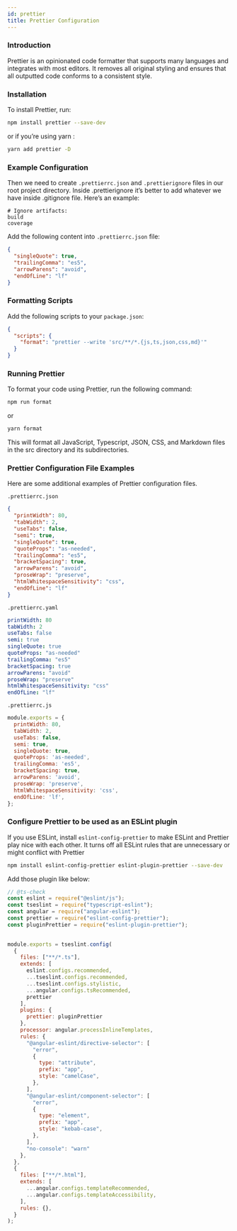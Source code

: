 ```yaml
---
id: prettier
title: Prettier Configuration
---
```


### Introduction

Prettier is an opinionated code formatter that supports many languages and integrates with most editors. It removes all original styling and ensures that all outputted code conforms to a consistent style.

### Installation

To install Prettier, run:

```bash
npm install prettier --save-dev
```

or if you’re using yarn :

```bash
yarn add prettier -D
```

### Example Configuration

Then we need to create `.prettierrc.json` and `.prettierignore` files in our root project directory.
Inside .prettierignore it’s better to add whatever we have inside .gitignore file.
Here’s an example:
```
# Ignore artifacts:
build
coverage
```

Add the following content into `.prettierrc.json` file:

```json
{
  "singleQuote": true,
  "trailingComma": "es5",
  "arrowParens": "avoid",
  "endOfLine": "lf"
}
```

### Formatting Scripts

Add the following scripts to your `package.json`:

```json
{
  "scripts": {
    "format": "prettier --write 'src/**/*.{js,ts,json,css,md}'"
  } 
}
```

### Running Prettier

To format your code using Prettier, run the following command:

```bash
npm run format
```

or

```bash
yarn format
```

This will format all JavaScript, Typescript, JSON, CSS, and Markdown files in the src directory and its subdirectories.

### Prettier Configuration File Examples

Here are some additional examples of Prettier configuration files.

`.prettierrc.json`

```json
{
  "printWidth": 80,
  "tabWidth": 2,
  "useTabs": false,
  "semi": true,
  "singleQuote": true,
  "quoteProps": "as-needed",
  "trailingComma": "es5",
  "bracketSpacing": true,
  "arrowParens": "avoid",
  "proseWrap": "preserve",
  "htmlWhitespaceSensitivity": "css",
  "endOfLine": "lf"
}
```

`.prettierrc.yaml`

```yaml
printWidth: 80
tabWidth: 2
useTabs: false
semi: true
singleQuote: true
quoteProps: "as-needed"
trailingComma: "es5"
bracketSpacing: true
arrowParens: "avoid"
proseWrap: "preserve"
htmlWhitespaceSensitivity: "css"
endOfLine: "lf"
```

`.prettierrc.js`

```js
module.exports = {
  printWidth: 80,
  tabWidth: 2,
  useTabs: false,
  semi: true,
  singleQuote: true,
  quoteProps: 'as-needed',
  trailingComma: 'es5',
  bracketSpacing: true,
  arrowParens: 'avoid',
  proseWrap: 'preserve',
  htmlWhitespaceSensitivity: 'css',
  endOfLine: 'lf',
};
```


### Configure Prettier to be used as an ESLint plugin
If you use ESLint, install `eslint-config-prettier` to make ESLint and Prettier play nice with each other. It turns off all ESLint rules that are unnecessary or might conflict with Prettier

```bash
npm install eslint-config-prettier eslint-plugin-prettier --save-dev
```

Add those plugin like below:

```js
// @ts-check
const eslint = require("@eslint/js");
const tseslint = require("typescript-eslint");
const angular = require("angular-eslint");
const prettier = require("eslint-config-prettier");
const pluginPrettier = require("eslint-plugin-prettier");

  
module.exports = tseslint.config(
  {
    files: ["**/*.ts"],
    extends: [
      eslint.configs.recommended,
      ...tseslint.configs.recommended,
      ...tseslint.configs.stylistic,
      ...angular.configs.tsRecommended,
      prettier
    ],
    plugins: {
      prettier: pluginPrettier
    },
    processor: angular.processInlineTemplates,
    rules: {
      "@angular-eslint/directive-selector": [
        "error",
        {
          type: "attribute",
          prefix: "app",
          style: "camelCase",
        },
      ],
      "@angular-eslint/component-selector": [
        "error",
        {
          type: "element",
          prefix: "app",
          style: "kebab-case",
        },
      ],
      "no-console": "warn"
    },
  },
  {
    files: ["**/*.html"],
    extends: [
      ...angular.configs.templateRecommended,
      ...angular.configs.templateAccessibility,
    ],
    rules: {},
  }
);
```